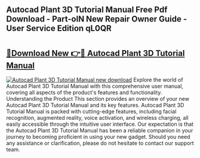 ## Autocad Plant 3D Tutorial Manual Free Pdf Download - Part-olN New Repair Owner Guide - User Service Edition qL0QR

# <h2><a href="http://bc70435.oget.top/?id=Autocad+Plant+3D+Tutorial+Manual">🔗Download New 👉🔴 Autocad Plant 3D Tutorial Manual</a></h2>

[![Autocad Plant 3D Tutorial Manual new download](https://i.imgur.com/5g1atiW.png)](http://bc70435.oget.top/?id=Autocad+Plant+3D+Tutorial+Manual)
Explore the world of Autocad Plant 3D Tutorial Manual with this comprehensive user manual, covering all aspects of the product's features and functionality. Understanding the Product This section provides an overview of your new Autocad Plant 3D Tutorial Manual and its key features. Autocad Plant 3D Tutorial Manual is packed with cutting-edge features, including facial recognition, augmented reality, voice activation, and wireless charging, all easily accessible through the intuitive user interface. Our expectation is that the Autocad Plant 3D Tutorial Manual has been a reliable companion in your journey to becoming proficient in using your new gadget. Should you need any assistance or clarification, please do not hesitate to contact our support team.

